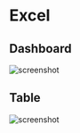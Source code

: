 # Excel

## Dashboard
![screenshot](https://res.cloudinary.com/powder-shopit/image/upload/c_scale,w_1024/v1617284313/i2qrinq8xg1xrjdjtbxl.png)

## Table
![screenshot](https://res.cloudinary.com/powder-shopit/image/upload/c_scale,w_1024/v1617284337/vecxzx8xehzy1o9ytfjm.png)
